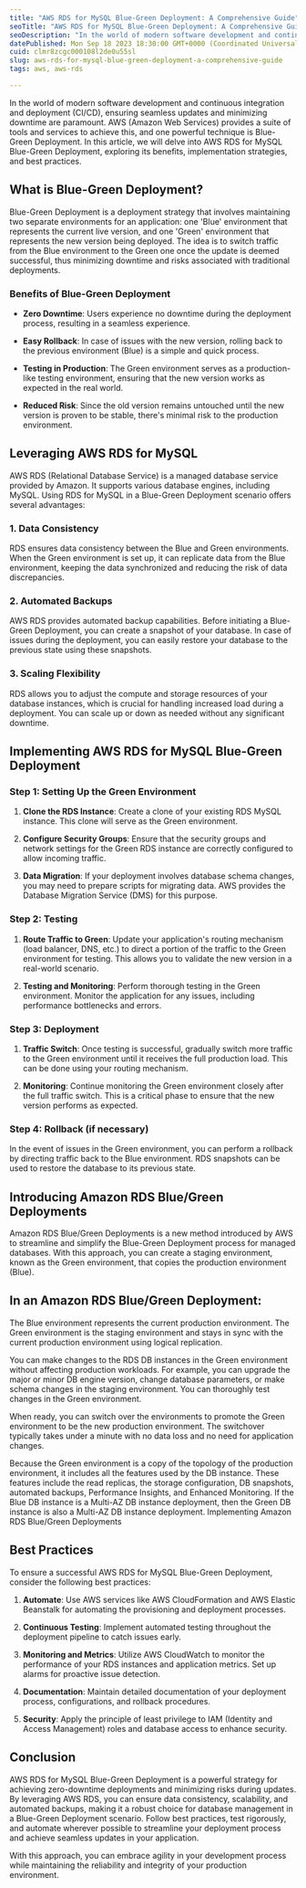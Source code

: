 ```yaml
---
title: "AWS RDS for MySQL Blue-Green Deployment: A Comprehensive Guide"
seoTitle: "AWS RDS for MySQL Blue-Green Deployment: A Comprehensive Guide"
seoDescription: "In the world of modern software development and continuous integration and deployment (CI/CD), ensuring seamless updates and minimizing downtime are paramou"
datePublished: Mon Sep 18 2023 18:30:00 GMT+0000 (Coordinated Universal Time)
cuid: clmr8zcgc000108l2de0u55sl
slug: aws-rds-for-mysql-blue-green-deployment-a-comprehensive-guide
tags: aws, aws-rds

---
```


In the world of modern software development and continuous integration and deployment (CI/CD), ensuring seamless updates and minimizing downtime are paramount. AWS (Amazon Web Services) provides a suite of tools and services to achieve this, and one powerful technique is Blue-Green Deployment. In this article, we will delve into AWS RDS for MySQL Blue-Green Deployment, exploring its benefits, implementation strategies, and best practices.

## What is Blue-Green Deployment?

Blue-Green Deployment is a deployment strategy that involves maintaining two separate environments for an application: one 'Blue' environment that represents the current live version, and one 'Green' environment that represents the new version being deployed. The idea is to switch traffic from the Blue environment to the Green one once the update is deemed successful, thus minimizing downtime and risks associated with traditional deployments.

### Benefits of Blue-Green Deployment

* **Zero Downtime**: Users experience no downtime during the deployment process, resulting in a seamless experience.
    
* **Easy Rollback**: In case of issues with the new version, rolling back to the previous environment (Blue) is a simple and quick process.
    
* **Testing in Production**: The Green environment serves as a production-like testing environment, ensuring that the new version works as expected in the real world.
    
* **Reduced Risk**: Since the old version remains untouched until the new version is proven to be stable, there's minimal risk to the production environment.
    

## Leveraging AWS RDS for MySQL

AWS RDS (Relational Database Service) is a managed database service provided by Amazon. It supports various database engines, including MySQL. Using RDS for MySQL in a Blue-Green Deployment scenario offers several advantages:

### 1\. Data Consistency

RDS ensures data consistency between the Blue and Green environments. When the Green environment is set up, it can replicate data from the Blue environment, keeping the data synchronized and reducing the risk of data discrepancies.

### 2\. Automated Backups

AWS RDS provides automated backup capabilities. Before initiating a Blue-Green Deployment, you can create a snapshot of your database. In case of issues during the deployment, you can easily restore your database to the previous state using these snapshots.

### 3\. Scaling Flexibility

RDS allows you to adjust the compute and storage resources of your database instances, which is crucial for handling increased load during a deployment. You can scale up or down as needed without any significant downtime.

## Implementing AWS RDS for MySQL Blue-Green Deployment

### Step 1: Setting Up the Green Environment

1. **Clone the RDS Instance**: Create a clone of your existing RDS MySQL instance. This clone will serve as the Green environment.
    
2. **Configure Security Groups**: Ensure that the security groups and network settings for the Green RDS instance are correctly configured to allow incoming traffic.
    
3. **Data Migration**: If your deployment involves database schema changes, you may need to prepare scripts for migrating data. AWS provides the Database Migration Service (DMS) for this purpose.
    

### Step 2: Testing

1. **Route Traffic to Green**: Update your application's routing mechanism (load balancer, DNS, etc.) to direct a portion of the traffic to the Green environment for testing. This allows you to validate the new version in a real-world scenario.
    
2. **Testing and Monitoring**: Perform thorough testing in the Green environment. Monitor the application for any issues, including performance bottlenecks and errors.
    

### Step 3: Deployment

1. **Traffic Switch**: Once testing is successful, gradually switch more traffic to the Green environment until it receives the full production load. This can be done using your routing mechanism.
    
2. **Monitoring**: Continue monitoring the Green environment closely after the full traffic switch. This is a critical phase to ensure that the new version performs as expected.
    

### Step 4: Rollback (if necessary)

In the event of issues in the Green environment, you can perform a rollback by directing traffic back to the Blue environment. RDS snapshots can be used to restore the database to its previous state.

## Introducing Amazon RDS Blue/Green Deployments

Amazon RDS Blue/Green Deployments is a new method introduced by AWS to streamline and simplify the Blue-Green Deployment process for managed databases. With this approach, you can create a staging environment, known as the Green environment, that copies the production environment (Blue).

## In an Amazon RDS Blue/Green Deployment:

The Blue environment represents the current production environment. The Green environment is the staging environment and stays in sync with the current production environment using logical replication.

You can make changes to the RDS DB instances in the Green environment without affecting production workloads. For example, you can upgrade the major or minor DB engine version, change database parameters, or make schema changes in the staging environment. You can thoroughly test changes in the Green environment.

When ready, you can switch over the environments to promote the Green environment to be the new production environment. The switchover typically takes under a minute with no data loss and no need for application changes.

Because the Green environment is a copy of the topology of the production environment, it includes all the features used by the DB instance. These features include the read replicas, the storage configuration, DB snapshots, automated backups, Performance Insights, and Enhanced Monitoring. If the Blue DB instance is a Multi-AZ DB instance deployment, then the Green DB instance is also a Multi-AZ DB instance deployment. Implementing Amazon RDS Blue/Green Deployments

## Best Practices

To ensure a successful AWS RDS for MySQL Blue-Green Deployment, consider the following best practices:

1. **Automate**: Use AWS services like AWS CloudFormation and AWS Elastic Beanstalk for automating the provisioning and deployment processes.
    
2. **Continuous Testing**: Implement automated testing throughout the deployment pipeline to catch issues early.
    
3. **Monitoring and Metrics**: Utilize AWS CloudWatch to monitor the performance of your RDS instances and application metrics. Set up alarms for proactive issue detection.
    
4. **Documentation**: Maintain detailed documentation of your deployment process, configurations, and rollback procedures.
    
5. **Security**: Apply the principle of least privilege to IAM (Identity and Access Management) roles and database access to enhance security.
    

## Conclusion

AWS RDS for MySQL Blue-Green Deployment is a powerful strategy for achieving zero-downtime deployments and minimizing risks during updates. By leveraging AWS RDS, you can ensure data consistency, scalability, and automated backups, making it a robust choice for database management in a Blue-Green Deployment scenario. Follow best practices, test rigorously, and automate wherever possible to streamline your deployment process and achieve seamless updates in your application.

With this approach, you can embrace agility in your development process while maintaining the reliability and integrity of your production environment.
